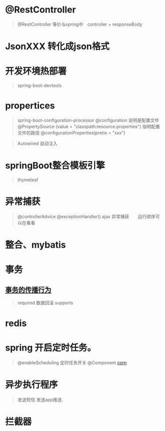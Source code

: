 # @RestController 
> @RestController 等价与spring中　controller + responseBody 


# JsonXXX 转化成json格式

# 开发环境热部署
>spring-boot-devtools

# propertices 
>spring-boot-configuration-processor
    @configuration 说明是配置文件
    @PropertySource (value = "classpath:resource.properties") 指明配置文件的路径
    @configurationProperties(pretix = "xxx")
    
    
>Autowired 自动注入

>

# springBoot整合模板引擎

> thymeleaf 


# 异常捕获
> @controllerAdvice  @exceptionHandler()
> ajax 异常捕获　　运行顺序可以在看看

# 整合、mybatis 

# 事务
## [事务的传播行为](https://blog.csdn.net/xiaoxiangyu5/article/details/50325221)
> required 数据回滚
> supports

# redis 

# spring 开启定时任务。

> @enableScheduling 定时任务开关
> @Component 
>[corn](http://cron.qqe2.com)

# 异步执行程序
> 发送短信
> 发送app推送.

# 拦截器
>  






